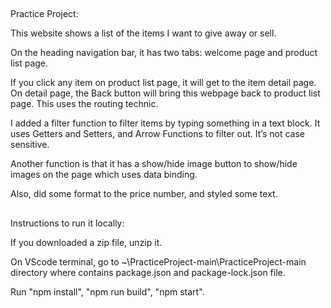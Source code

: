 ##
Practice Project:

This website shows a list of the items I want to give away or sell. 

On the heading navigation bar, it has two tabs: welcome page and product list page.

If you click any item on product list page, it will get to the item detail page. On detail page, the Back button will bring this webpage back to product list page. This uses the routing technic. 

I added a filter function to filter items by typing something in a text block. It uses Getters and Setters, and Arrow Functions to filter out. It’s not case sensitive. 

Another function is that it has a show/hide image button to show/hide images on the page which uses data binding.

Also, did some format to the price number, and styled some text.

##
Instructions to run it locally:

If you downloaded a zip file, unzip it.

On VScode terminal, go to ~\PracticeProject-main\PracticeProject-main directory where contains package.json and package-lock.json file.

Run "npm install", "npm run build", "npm start".

